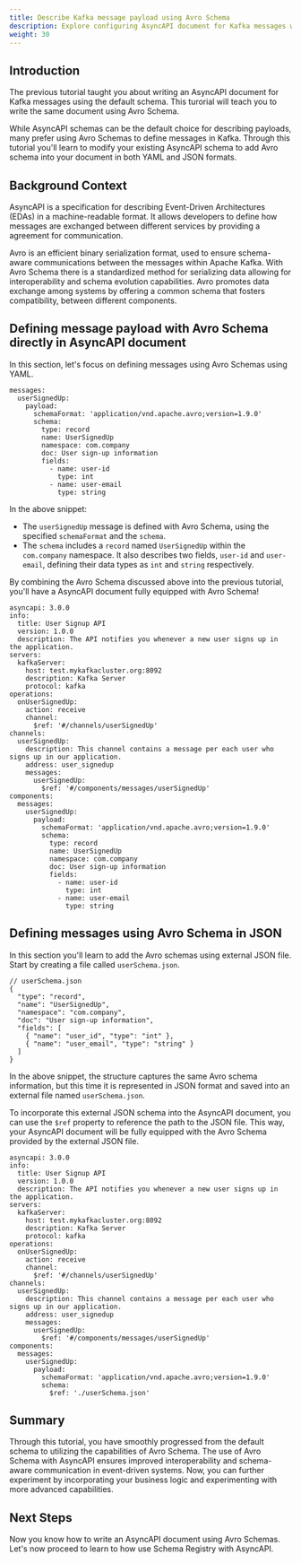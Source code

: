 ```yaml
---
title: Describe Kafka message payload using Avro Schema
description: Explore configuring AsyncAPI document for Kafka messages with Avro Schema.
weight: 30
---
```


## Introduction

The previous tutorial taught you about writing an AsyncAPI document for Kafka messages using the default schema. This turorial will teach you to write the same document using Avro Schema.

While AsyncAPI schemas can be the default choice for describing payloads, many prefer using Avro Schemas to define messages in Kafka. Through this tutorial you'll learn to modify your existing AsyncAPI schema to add Avro schema into your document in both YAML and JSON formats.

## Background Context

AsyncAPI is a specification for describing Event-Driven Architectures (EDAs) in a machine-readable format. It allows developers to define how messages are exchanged between different services by providing a agreement for communication.

Avro is an efficient binary serialization format, used to ensure schema-aware communications between the messages within Apache Kafka. With Avro Schema there is a standardized method for serializing data allowing for interoperability and schema evolution capabilities. Avro promotes data exchange among systems by offering a common schema that fosters compatibility, between different components. 

## Defining message payload with Avro Schema directly in AsyncAPI document

In this section, let's focus on defining messages using Avro Schemas using YAML. 

```
messages:
  userSignedUp:
    payload:
      schemaFormat: 'application/vnd.apache.avro;version=1.9.0'
      schema:
        type: record
        name: UserSignedUp
        namespace: com.company
        doc: User sign-up information
        fields:
          - name: user-id
            type: int
          - name: user-email
            type: string
```

In the above snippet: 
- The `userSignedUp` message is defined with Avro Schema, using the specified `schemaFormat` and the `schema`.
- The `schema` includes a `record` named `UserSignedUp` within the `com.company` namespace. It also describes two fields, `user-id` and `user-email`, defining their data types as `int` and `string` respectively.

By combining the Avro Schema discussed above into the previous tutorial, you'll have a AsyncAPI document fully equipped with Avro Schema!

```
asyncapi: 3.0.0
info:
  title: User Signup API
  version: 1.0.0
  description: The API notifies you whenever a new user signs up in the application.
servers:
  kafkaServer:
    host: test.mykafkacluster.org:8092
    description: Kafka Server
    protocol: kafka
operations:
  onUserSignedUp:
    action: receive
    channel:
      $ref: '#/channels/userSignedUp'
channels:
  userSignedUp:
    description: This channel contains a message per each user who signs up in our application.
    address: user_signedup
    messages:
      userSignedUp:
        $ref: '#/components/messages/userSignedUp'
components:
  messages:
    userSignedUp:
      payload:
        schemaFormat: 'application/vnd.apache.avro;version=1.9.0'
        schema:
          type: record
          name: UserSignedUp
          namespace: com.company
          doc: User sign-up information
          fields:
            - name: user-id
              type: int
            - name: user-email
              type: string
```

## Defining messages using Avro Schema in JSON

In this section you'll learn to add the Avro schemas using external JSON file. Start by creating a file called `userSchema.json`.

```
// userSchema.json
{
  "type": "record",
  "name": "UserSignedUp",
  "namespace": "com.company",
  "doc": "User sign-up information",
  "fields": [
    { "name": "user_id", "type": "int" },
    { "name": "user_email", "type": "string" }
  ]
}
```

In the above snippet, the structure captures the same Avro schema information, but this time it is represented in JSON format and saved into an external file named `userSchema.json`.

To incorporate this external JSON schema into the AsyncAPI document, you can use the `$ref` property to reference the path to the JSON file. This way, your AsyncAPI document will be fully equipped with the Avro Schema provided by the external JSON file.

```
asyncapi: 3.0.0
info:
  title: User Signup API
  version: 1.0.0
  description: The API notifies you whenever a new user signs up in the application.
servers:
  kafkaServer:
    host: test.mykafkacluster.org:8092
    description: Kafka Server
    protocol: kafka
operations:
  onUserSignedUp:
    action: receive
    channel:
      $ref: '#/channels/userSignedUp'
channels:
  userSignedUp:
    description: This channel contains a message per each user who signs up in our application.
    address: user_signedup
    messages:
      userSignedUp:
        $ref: '#/components/messages/userSignedUp'
components:
  messages:
    userSignedUp:
      payload:
        schemaFormat: 'application/vnd.apache.avro;version=1.9.0'
        schema:
          $ref: './userSchema.json'
```

## Summary

Through this tutorial, you have smoothly progressed from the default schema to utilizing the capabilities of Avro Schema. The use of Avro Schema with AsyncAPI ensures improved interoperability and schema-aware communication in event-driven systems.  Now, you can further experiment by incorporating your business logic and experimenting with more advanced capabilities.

## Next Steps
Now you know how to write an AsyncAPI document using Avro Schemas. Let's now proceed to learn to how use Schema Registry with AsyncAPI. 

